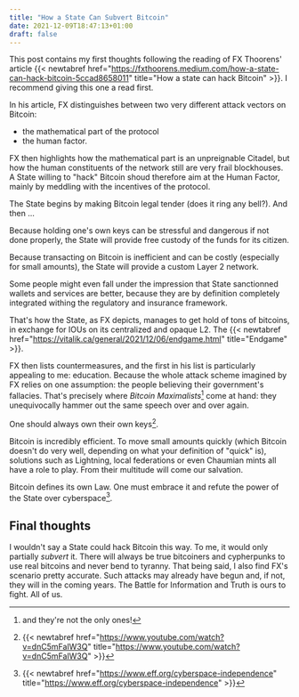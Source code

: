 ```yaml
---
title: "How a State Can Subvert Bitcoin"
date: 2021-12-09T18:47:13+01:00
draft: false
---
```


This post contains my first thoughts following the reading of FX Thoorens' article {{< newtabref href="https://fxthoorens.medium.com/how-a-state-can-hack-bitcoin-5ccad8658011" title="How a state can hack Bitcoin" >}}. I recommend giving this one a read first.

In his article, FX distinguishes between two very different attack vectors on Bitcoin:
- the mathematical part of the protocol
- the human factor.

FX then highlights how the mathematical part is an unpreignable Citadel, but how the human constituents of the network still are very frail blockhouses. A State willing to "hack" Bitcoin shoud therefore aim at the Human Factor, mainly by meddling with the incentives of the protocol.

The State begins by making Bitcoin legal tender (does it ring any bell?). And then ...

Because holding one's own keys can be stressful and dangerous if not done properly, the State will provide free custody of the funds for its citizen.

Because transacting on Bitcoin is inefficient and can be costly (especially for small amounts), the State will provide a custom Layer 2 network.

Some people might even fall under the impression that State sanctionned wallets and services are better, because they are by definition completely integrated withing the regulatory and insurance framework.

That's how the State, as FX depicts, manages to get hold of tons of bitcoins, in exchange for IOUs on its centralized and opaque L2. The {{< newtabref  href="https://vitalik.ca/general/2021/12/06/endgame.html" title="Endgame" >}}.

FX then lists countermeasures, and the first in his list is particularly appealing to me: education. Because the whole attack scheme imagined by FX relies on one assumption: the people believing their government's fallacies. That's precisely where *Bitcoin Maximalists*[^1] come at hand: they unequivocally hammer out the same speech over and over again.

One should always own their own keys[^2].

Bitcoin is incredibly efficient. To move small amounts quickly (which Bitcoin doesn't do very well, depending on what your definition of "quick" is), solutions such as Lightning, local federations or even Chaumian mints all have a role to play. From their multitude will come our salvation.

Bitcoin defines its own Law. One must embrace it and refute the power of the State over cyberspace[^3].

## Final thoughts

I wouldn't say a State could hack Bitcoin this way. To me, it would only partially *subvert* it. There will always be true bitcoiners and cypherpunks to use real bitcoins and never bend to tyranny. That being said, I also find FX's scenario pretty accurate. Such attacks may already have begun and, if not, they will in the coming years. The Battle for Information and Truth is ours to fight. All of us.

[^1]: and they're not the only ones!

[^2]: {{< newtabref  href="https://www.youtube.com/watch?v=dnC5mFaIW3Q" title="https://www.youtube.com/watch?v=dnC5mFaIW3Q" >}}

[^3]: {{< newtabref  href="https://www.eff.org/cyberspace-independence" title="https://www.eff.org/cyberspace-independence" >}}